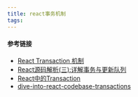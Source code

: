 ```yaml
---
title: react事务机制
tags:
---
```



#### 参考链接

- [React Transaction 机制](http://front-ender.me/react/react-transaction.html)
- [React源码解析(三):详解事务与更新队列](https://juejin.im/post/59cc4c4bf265da0648446ce0)
- [React中的Transaction](https://oychao.github.io/2017/09/25/react/16_transaction/)
- [dive-into-react-codebase-transactions](http://reactkungfu.com/2015/12/dive-into-react-codebase-transactions/)